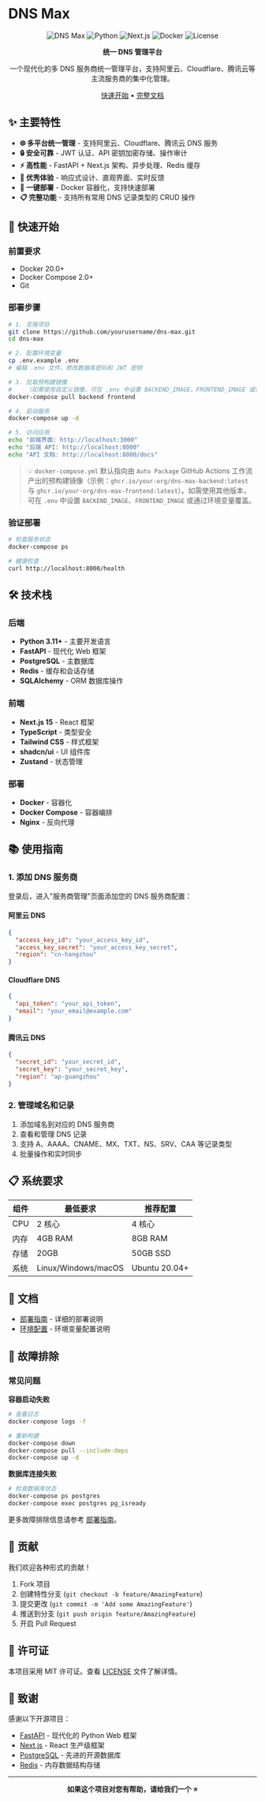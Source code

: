 # DNS Max

<div align="center">

![DNS Max](https://img.shields.io/badge/DNS%20Max-v1.0.0-blue)
![Python](https://img.shields.io/badge/Python-3.11+-brightgreen)
![Next.js](https://img.shields.io/badge/Next.js-15.0+-blue)
![Docker](https://img.shields.io/badge/Docker-Ready-blue)
![License](https://img.shields.io/badge/License-MIT-green)

**统一 DNS 管理平台**

一个现代化的多 DNS 服务商统一管理平台，支持阿里云、Cloudflare、腾讯云等主流服务商的集中化管理。

[快速开始](#-快速开始) • [完整文档](./DEPLOYMENT.md)

</div>

## ✨ 主要特性

- **🌐 多平台统一管理** - 支持阿里云、Cloudflare、腾讯云 DNS 服务
- **🔒 安全可靠** - JWT 认证、API 密钥加密存储、操作审计
- **⚡ 高性能** - FastAPI + Next.js 架构、异步处理、Redis 缓存
- **📱 优秀体验** - 响应式设计、直观界面、实时反馈
- **🚀 一键部署** - Docker 容器化，支持快速部署
- **📋 完整功能** - 支持所有常用 DNS 记录类型的 CRUD 操作

## 🚀 快速开始

### 前置要求

- Docker 20.0+
- Docker Compose 2.0+
- Git

### 部署步骤

```bash
# 1. 克隆项目
git clone https://github.com/yourusername/dns-max.git
cd dns-max

# 2. 配置环境变量
cp .env.example .env
# 编辑 .env 文件，修改数据库密码和 JWT 密钥

# 3. 拉取预构建镜像
#    （如需使用自定义镜像，可在 .env 中设置 BACKEND_IMAGE、FRONTEND_IMAGE 或使用环境变量覆盖）
docker-compose pull backend frontend

# 4. 启动服务
docker-compose up -d

# 5. 访问应用
echo "前端界面: http://localhost:3000"
echo "后端 API: http://localhost:8000"
echo "API 文档: http://localhost:8000/docs"
```

> 💡 `docker-compose.yml` 默认指向由 `Auto Package` GitHub Actions 工作流产出的预构建镜像（示例：`ghcr.io/your-org/dns-max-backend:latest` 与 `ghcr.io/your-org/dns-max-frontend:latest`）。如需使用其他版本，可在 `.env` 中设置 `BACKEND_IMAGE`、`FRONTEND_IMAGE` 或通过环境变量覆盖。

### 验证部署

```bash
# 检查服务状态
docker-compose ps

# 健康检查
curl http://localhost:8000/health
```

## 🛠️ 技术栈

### 后端
- **Python 3.11+** - 主要开发语言
- **FastAPI** - 现代化 Web 框架
- **PostgreSQL** - 主数据库
- **Redis** - 缓存和会话存储
- **SQLAlchemy** - ORM 数据库操作

### 前端
- **Next.js 15** - React 框架
- **TypeScript** - 类型安全
- **Tailwind CSS** - 样式框架
- **shadcn/ui** - UI 组件库
- **Zustand** - 状态管理

### 部署
- **Docker** - 容器化
- **Docker Compose** - 容器编排
- **Nginx** - 反向代理

## 📚 使用指南

### 1. 添加 DNS 服务商

登录后，进入"服务商管理"页面添加您的 DNS 服务商配置：

#### 阿里云 DNS
```json
{
  "access_key_id": "your_access_key_id",
  "access_key_secret": "your_access_key_secret",
  "region": "cn-hangzhou"
}
```

#### Cloudflare DNS
```json
{
  "api_token": "your_api_token",
  "email": "your_email@example.com"
}
```

#### 腾讯云 DNS
```json
{
  "secret_id": "your_secret_id",
  "secret_key": "your_secret_key",
  "region": "ap-guangzhou"
}
```

### 2. 管理域名和记录

1. 添加域名到对应的 DNS 服务商
2. 查看和管理 DNS 记录
3. 支持 A、AAAA、CNAME、MX、TXT、NS、SRV、CAA 等记录类型
4. 批量操作和实时同步

## 📋 系统要求

| 组件 | 最低要求 | 推荐配置 |
|------|----------|----------|
| CPU | 2 核心 | 4 核心 |
| 内存 | 4GB RAM | 8GB RAM |
| 存储 | 20GB | 50GB SSD |
| 系统 | Linux/Windows/macOS | Ubuntu 20.04+ |

## 📖 文档

- [部署指南](./DEPLOYMENT.md) - 详细的部署说明
- [环境配置](./ENVIRONMENT.md) - 环境变量配置说明

## 🔧 故障排除

### 常见问题

**容器启动失败**
```bash
# 查看日志
docker-compose logs -f

# 重新构建
docker-compose down
docker-compose pull --include-deps
docker-compose up -d
```

**数据库连接失败**
```bash
# 检查数据库状态
docker-compose ps postgres
docker-compose exec postgres pg_isready
```

更多故障排除信息请参考 [部署指南](./DEPLOYMENT.md#-故障排除)。

## 🤝 贡献

我们欢迎各种形式的贡献！

1. Fork 项目
2. 创建特性分支 (`git checkout -b feature/AmazingFeature`)
3. 提交更改 (`git commit -m 'Add some AmazingFeature'`)
4. 推送到分支 (`git push origin feature/AmazingFeature`)
5. 开启 Pull Request

## 📄 许可证

本项目采用 MIT 许可证。查看 [LICENSE](LICENSE) 文件了解详情。

## 🙏 致谢

感谢以下开源项目：
- [FastAPI](https://fastapi.tiangolo.com/) - 现代化的 Python Web 框架
- [Next.js](https://nextjs.org/) - React 生产级框架
- [PostgreSQL](https://www.postgresql.org/) - 先进的开源数据库
- [Redis](https://redis.io/) - 内存数据结构存储

---

<div align="center">

**如果这个项目对您有帮助，请给我们一个 ⭐️**

</div>